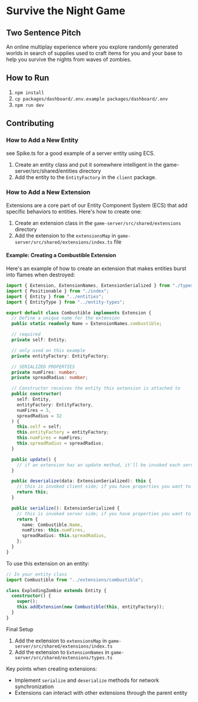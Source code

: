 # Survive the Night Game

## Two Sentence Pitch

An online multiplay experience where you explore randomly generated worlds in search of supplies used to craft items for you and your base to help you survive the nights from waves of zombies.

## How to Run

1. `npm install`
2. `cp packages/dashboard/.env.example packages/dashboard/.env`
3. `npm run dev`

## Contributing

### How to Add a New Entity

see Spike.ts for a good example of a server entity using ECS.

1. Create an entity class and put it somewhere intelligent in the game-server/src/shared/entities directory
2. Add the entity to the `EntityFactory` in the `client` package.

### How to Add a New Extension

Extensions are a core part of our Entity Component System (ECS) that add specific behaviors to entities. Here's how to create one:

1. Create an extension class in the `game-server/src/shared/extensions` directory
2. Add the extension to the `extensionsMap` in `game-server/src/shared/extensions/index.ts` file

#### Example: Creating a Combustible Extension

Here's an example of how to create an extension that makes entities burst into flames when destroyed:

```typescript
import { Extension, ExtensionNames, ExtensionSerialized } from "./types";
import { Positionable } from "./index";
import { Entity } from "../entities";
import { EntityType } from "../entity-types";

export default class Combustible implements Extension {
  // Define a unique name for the extension
  public static readonly Name = ExtensionNames.combustible;

  // required
  private self: Entity;

  // only used on this example
  private entityFactory: EntityFactory;

  // SERIALIZED PROPERTIES
  private numFires: number;
  private spreadRadius: number;

  // Constructor receives the entity this extension is attached to
  public constructor(
    self: Entity,
    entityFactory: EntityFactory,
    numFires = 3,
    spreadRadius = 32
  ) {
    this.self = self;
    this.entityFactory = entityFactory;
    this.numFires = numFires;
    this.spreadRadius = spreadRadius;
  }

  public update() {
    // if an extension has an update method, it'll be invoked each server tick
  }

  public deserialize(data: ExtensionSerialized): this {
    // this is invoked client side; if you have properties you want to sync between clients and server, you can deserialize them here
    return this;
  }

  public serialize(): ExtensionSerialized {
    // this is invoked server side; if you have properties you want to sync between clients and server, you can serialize them here
    return {
      name: Combustible.Name,
      numFires: this.numFires,
      spreadRadius: this.spreadRadius,
    };
  }
}
```

To use this extension on an entity:

```typescript
// In your entity class
import Combustible from "../extensions/combustible";

class ExplodingZombie extends Entity {
  constructor() {
    super();
    this.addExtension(new Combustible(this, entityFactory));
  }
}
```

Final Setup

1. Add the extension to `extensionsMap` in `game-server/src/shared/extensions/index.ts`
2. Add the extension to `ExtensionNames` in `game-server/src/shared/extensions/types.ts`

Key points when creating extensions:

- Implement `serialize` and `deserialize` methods for network synchronization
- Extensions can interact with other extensions through the parent entity
